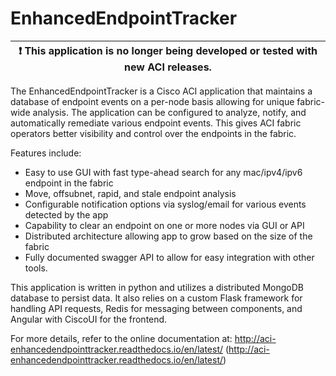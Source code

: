 # EnhancedEndpointTracker

| :exclamation: This application is no longer being developed or tested with new ACI releases. |
|----------------------------------------------------------------------------------------------|

The EnhancedEndpointTracker is a Cisco ACI application that maintains a database of endpoint
events on a per-node basis allowing for unique fabric-wide analysis. The application can be
configured to analyze, notify, and automatically remediate various endpoint events. This gives
ACI fabric operators better visibility and control over the endpoints in the fabric.

Features include:

- Easy to use GUI with fast type-ahead search for any mac/ipv4/ipv6 endpoint in the fabric
- Move, offsubnet, rapid, and stale endpoint analysis
- Configurable notification options via syslog/email for various events detected by the app
- Capability to clear an endpoint on one or more nodes via GUI or API
- Distributed architecture allowing app to grow based on the size of the fabric
- Fully documented swagger API to allow for easy integration with other tools.

This application is written in python and utilizes a distributed MongoDB database to persist data.
It also relies on a custom Flask framework for handling API requests, Redis for messaging between
components, and Angular with CiscoUI for the frontend.

For more details, refer to the online documentation at:
http://aci-enhancedendpointtracker.readthedocs.io/en/latest/ (http://aci-enhancedendpointtracker.readthedocs.io/en/latest/)
